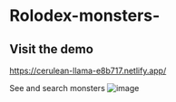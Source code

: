 # Rolodex-monsters-

## Visit the demo
https://cerulean-llama-e8b717.netlify.app/

See and search monsters 
![image](https://user-images.githubusercontent.com/65067847/179922685-254db66d-cd49-4698-afb6-e77539627106.png)
